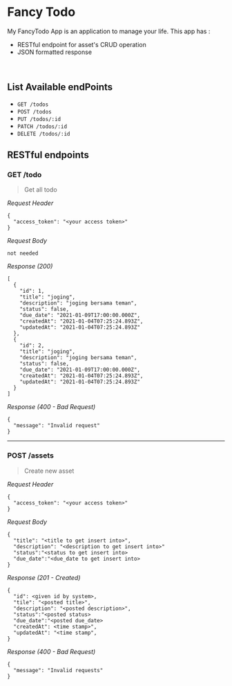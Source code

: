 # Fancy Todo

My FancyTodo App is an application to manage your life. This app has :

- RESTful endpoint for asset's CRUD operation
- JSON formatted response

&nbsp;

## List Available endPoints

- `GET /todos`
- `POST /todos`
- `PUT /todos/:id`
- `PATCH /todos/:id`
- `DELETE /todos/:id`

## RESTful endpoints

### GET /todo

> Get all todo

_Request Header_

```
{
  "access_token": "<your access token>"
}
```

_Request Body_

```
not needed
```

_Response (200)_

```
[
  {
    "id": 1,
    "title": "joging",
    "description": "joging bersama teman",
    "status": false,
    "due_date": "2021-01-09T17:00:00.000Z",
    "createdAt": "2021-01-04T07:25:24.893Z",
    "updatedAt": "2021-01-04T07:25:24.893Z"
  },
  {
    "id": 2,
    "title": "joging",
    "description": "joging bersama teman",
    "status": false,
    "due_date": "2021-01-09T17:00:00.000Z",
    "createdAt": "2021-01-04T07:25:24.893Z",
    "updatedAt": "2021-01-04T07:25:24.893Z"
  }
]
```

_Response (400 - Bad Request)_

```
{
  "message": "Invalid request"
}
```

---

### POST /assets

> Create new asset

_Request Header_

```
{
  "access_token": "<your access token>"
}
```

_Request Body_

```
{
  "title": "<title to get insert into>",
  "description": "<description to get insert into>"
  "status":"<status to get insert into>
  "due_date":"<due_date to get insert into>
}
```

_Response (201 - Created)_

```
{
  "id": <given id by system>,
  "tile": "<posted title>",
  "description": "<posted description>",
  "status":"<posted status>
  "due_date":"<posted due_date>
  "createdAt": <time stamp>",
  "updatedAt": "<time stamp",
}
```

_Response (400 - Bad Request)_

```
{
  "message": "Invalid requests"
}
```
